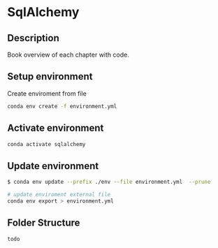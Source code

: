 # SqlAlchemy

## Description
Book overview of each chapter with code.

## Setup environment
Create enviroment from file
```bash
conda env create -f environment.yml
```
## Activate environment

```bash
conda activate sqlalchemy
```

## Update environment

```bash
$ conda env update --prefix ./env --file environment.yml  --prune

# update enviroment external file
conda env export > environment.yml

```
## Folder Structure
```
todo
```